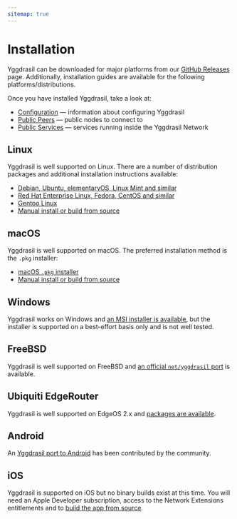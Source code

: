 ```yaml
---
sitemap: true
---
```


# Installation

Yggdrasil can be downloaded for major platforms from our [GitHub Releases](https://github.com/yggdrasil-network/yggdrasil-go/releases) page. Additionally, installation guides are available for the following platforms/distributions.

Once you have installed Yggdrasil, take a look at:

- [Configuration](configuration.md) — information about configuring Yggdrasil 
- [Public Peers](https://github.com/yggdrasil-network/public-peers) — public nodes to connect to
- [Public Services](services.md) — services running inside the Yggdrasil Network

## Linux

Yggdrasil is well supported on Linux. There are a number of distribution packages and additional installation instructions available:

- [Debian, Ubuntu, elementaryOS, Linux Mint and similar](installation-linux-deb.md)
- [Red Hat Enterprise Linux, Fedora, CentOS and similar](installation-linux-rpm.md)
- [Gentoo Linux](installation-linux-gentoo.md)
- [Manual install or build from source](installation-linux-other.md)

## macOS

Yggdrasil is well supported on macOS. The preferred installation method is the `.pkg` installer:

- [macOS `.pkg` installer](installation-macos-pkg.md)
- [Manual install or build from source](installation-macos-other.md)

## Windows

Yggdrasil works on Windows and [an MSI installer is available](installation-windows.md), but the installer is supported on a best-effort basis only and is not well tested.

## FreeBSD

Yggdrasil is well supported on FreeBSD and [an official `net/yggdrasil` port](https://www.freshports.org/net/yggdrasil/) is available.

## Ubiquiti EdgeRouter

Yggdrasil is well supported on EdgeOS 2.x and [packages are available](installation-linux-edgeos.md).

## Android

An [Yggdrasil port to Android](https://github.com/yggdrasil-network/yggdrasil-android/releases) has been contributed by the community.

## iOS

Yggdrasil is supported on iOS but no binary builds exist at this time. You will need an Apple Developer subscription, access to the Network Extensions entitlements and to [build the app from source](https://github.com/yggdrasil-network/yggdrasil-ios).
